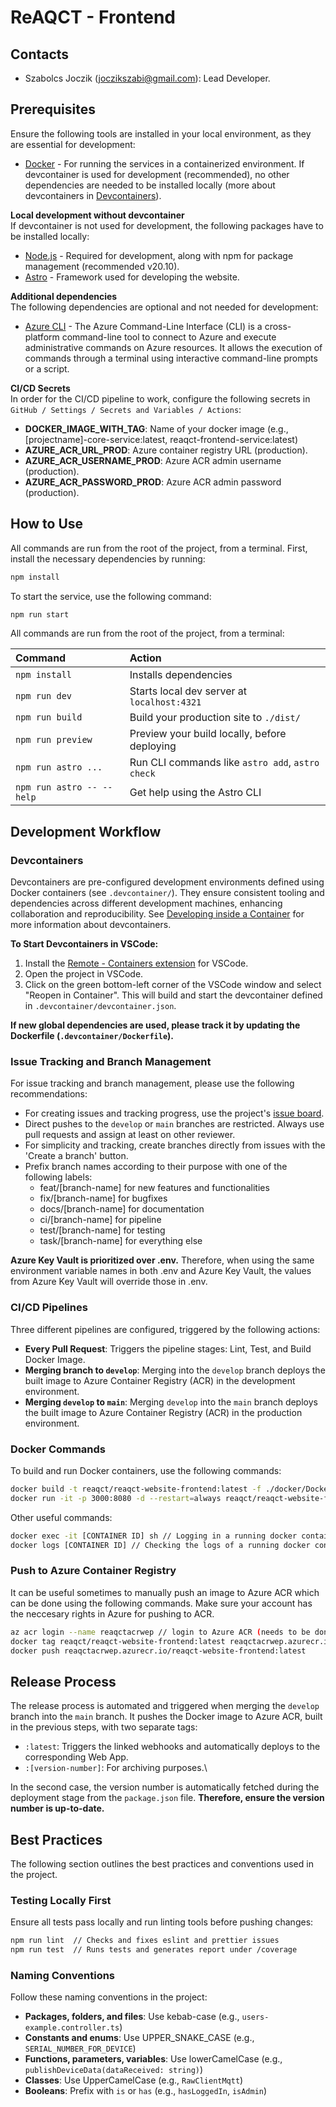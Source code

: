 # ReAQCT - Frontend

## Contacts

- Szabolcs Joczik (joczikszabi@gmail.com): Lead Developer.

## Prerequisites

Ensure the following tools are installed in your local environment, as they are essential for development:

- [Docker](https://docker.com) - For running the services in a containerized environment. If devcontainer is used for development (recommended), no other dependencies are needed to be installed locally (more about devcontainers in [Devcontainers](#devcontainers)).

**Local development without devcontainer**\
If devcontainer is not used for development, the following packages have to be installed locally:

- [Node.js](https://nodejs.org/en) - Required for development, along with npm for package management (recommended v20.10).
- [Astro](https://docs.astro.build/en/install-and-setup/) - Framework used for developing the website.

**Additional dependencies**\
The following dependencies are optional and not needed for development:

- [Azure CLI](https://learn.microsoft.com/en-us/cli/azure/install-azure-cli) - The Azure Command-Line Interface (CLI) is a cross-platform command-line tool to connect to Azure and execute administrative commands on Azure resources. It allows the execution of commands through a terminal using interactive command-line prompts or a script.

**CI/CD Secrets**\
In order for the CI/CD pipeline to work, configure the following secrets in `GitHub / Settings / Secrets and Variables / Actions`:

- **DOCKER_IMAGE_WITH_TAG**: Name of your docker image (e.g., [projectname]-core-service:latest, reaqct-frontend-service:latest)
- **AZURE_ACR_URL_PROD**: Azure container registry URL (production).
- **AZURE_ACR_USERNAME_PROD**: Azure ACR admin username (production).
- **AZURE_ACR_PASSWORD_PROD**: Azure ACR admin password (production).

## How to Use

All commands are run from the root of the project, from a terminal.
First, install the necessary dependencies by running:

```bash
npm install
```

To start the service, use the following command:

```bash
npm run start
```

All commands are run from the root of the project, from a terminal:

| Command                   | Action                                           |
| :------------------------ | :----------------------------------------------- |
| `npm install`             | Installs dependencies                            |
| `npm run dev`             | Starts local dev server at `localhost:4321`      |
| `npm run build`           | Build your production site to `./dist/`          |
| `npm run preview`         | Preview your build locally, before deploying     |
| `npm run astro ...`       | Run CLI commands like `astro add`, `astro check` |
| `npm run astro -- --help` | Get help using the Astro CLI                     |

## Development Workflow

### Devcontainers

Devcontainers are pre-configured development environments defined using Docker containers (see `.devcontainer/`). They ensure consistent tooling and dependencies across different development machines, enhancing collaboration and reproducibility. See [Developing inside a Container](https://code.visualstudio.com/docs/devcontainers/containers) for more information about devcontainers.

**To Start Devcontainers in VSCode:**

1. Install the [Remote - Containers extension](https://marketplace.visualstudio.com/items?itemName=ms-vscode-remote.remote-containers) for VSCode.
2. Open the project in VSCode.
3. Click on the green bottom-left corner of the VSCode window and select "Reopen in Container". This will build and start the devcontainer defined in `.devcontainer/devcontainer.json`.

**If new global dependencies are used, please track it by updating the Dockerfile (`.devcontainer/Dockerfile`).**

### Issue Tracking and Branch Management

For issue tracking and branch management, please use the following recommendations:

- For creating issues and tracking progress, use the project's [issue board](https://github.com/joczikszabi/reaqct-24-astro/issues).
- Direct pushes to the `develop` or `main` branches are restricted. Always use pull requests and assign at least on other reviewer.
- For simplicity and tracking, create branches directly from issues with the 'Create a branch' button.
- Prefix branch names according to their purpose with one of the following labels:
  - feat/[branch-name] for new features and functionalities
  - fix/[branch-name] for bugfixes
  - docs/[branch-name] for documentation
  - ci/[branch-name] for pipeline
  - test/[branch-name] for testing
  - task/[branch-name] for everything else

**Azure Key Vault is prioritized over .env.** Therefore, when using the same environment variable names in both .env and Azure Key Vault, the values from Azure Key Vault will override those in .env.

### CI/CD Pipelines

Three different pipelines are configured, triggered by the following actions:

- **Every Pull Request**: Triggers the pipeline stages: Lint, Test, and Build Docker Image.
- **Merging branch to `develop`**: Merging into the `develop` branch deploys the built image to Azure Container Registry (ACR) in the development environment.
- **Merging `develop` to `main`**: Merging `develop` into the `main` branch deploys the built image to Azure Container Registry (ACR) in the production environment.

### Docker Commands

To build and run Docker containers, use the following commands:

```bash
docker build -t reaqct/reaqct-website-frontend:latest -f ./docker/Dockerfile .
docker run -it -p 3000:8080 -d --restart=always reaqct/reaqct-website-frontend:latest
```

Other useful commands:

```bash
docker exec -it [CONTAINER ID] sh // Logging in a running docker container
docker logs [CONTAINER ID] // Checking the logs of a running docker container
```

### Push to Azure Container Registry

It can be useful sometimes to manually push an image to Azure ACR which can be done using the following commands. Make sure your account has the neccesary rights in Azure for pushing to ACR.

```bash
az acr login --name reaqctacrwep // login to Azure ACR (needs to be done once)
docker tag reaqct/reaqct-website-frontend:latest reaqctacrwep.azurecr.io/reaqct-website-frontend:latest // Assuming the docker image has been built previously (see [Docker Commands](#docker-commands))
docker push reaqctacrwep.azurecr.io/reaqct-website-frontend:latest
```

## Release Process

The release process is automated and triggered when merging the `develop` branch into the `main` branch. It pushes the Docker image to Azure ACR, built in the previous steps, with two separate tags:

- `:latest`: Triggers the linked webhooks and automatically deploys to the corresponding Web App.
- `:[version-number]`: For archiving purposes.\

In the second case, the version number is automatically fetched during the deployment stage from the `package.json` file. **Therefore, ensure the version number is up-to-date.**

## Best Practices

The following section outlines the best practices and conventions used in the project.

### Testing Locally First

Ensure all tests pass locally and run linting tools before pushing changes:

```bash
npm run lint  // Checks and fixes eslint and prettier issues
npm run test  // Runs tests and generates report under /coverage
```

### Naming Conventions

Follow these naming conventions in the project:

- **Packages, folders, and files**: Use kebab-case (e.g., `users-example.controller.ts`)
- **Constants and enums**: Use UPPER_SNAKE_CASE (e.g., `SERIAL_NUMBER_FOR_DEVICE`)
- **Functions, parameters, variables**: Use lowerCamelCase (e.g., `publishDeviceData(dataReceived: string)`)
- **Classes**: Use UpperCamelCase (e.g., `RawClientMqtt`)
- **Booleans**: Prefix with `is` or `has` (e.g., `hasLoggedIn`, `isAdmin`)
